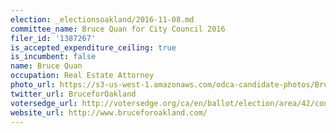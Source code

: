 ```yaml
---
election: _electionsoakland/2016-11-08.md
committee_name: Bruce Quan for City Council 2016
filer_id: '1387267'
is_accepted_expenditure_ceiling: true
is_incumbent: false
name: Bruce Quan
occupation: Real Estate Attorney
photo_url: https://s3-us-west-1.amazonaws.com/odca-candidate-photos/Bruce_Quan.png
twitter_url: BruceforOakland
votersedge_url: http://votersedge.org/ca/en/ballot/election/area/42/contests/contest/13234/candidate/130753?&county=Alameda%20County&election_authority_id=1
website_url: http://www.bruceforoakland.com/
---
```

